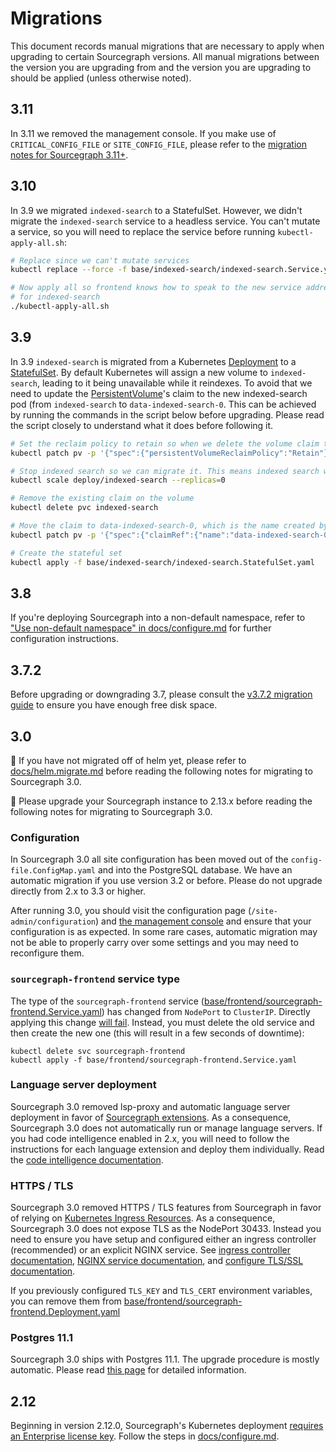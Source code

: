 # Migrations

This document records manual migrations that are necessary to apply when upgrading to certain
Sourcegraph versions. All manual migrations between the version you are upgrading from and the
version you are upgrading to should be applied (unless otherwise noted).

## 3.11

In 3.11 we removed the management console. If you make use of `CRITICAL_CONFIG_FILE` or `SITE_CONFIG_FILE`, please refer to the [migration notes for Sourcegraph 3.11+](https://docs.sourcegraph.com/admin/migration/3_11).

## 3.10

In 3.9 we migrated `indexed-search` to a StatefulSet. However, we didn't migrate the `indexed-search` service to a headless service. You can't mutate a service, so you will need to replace the service before running `kubectl-apply-all.sh`:

``` bash
# Replace since we can't mutate services
kubectl replace --force -f base/indexed-search/indexed-search.Service.yaml

# Now apply all so frontend knows how to speak to the new service address
# for indexed-search
./kubectl-apply-all.sh
```

## 3.9

In 3.9 `indexed-search` is migrated from a Kubernetes [Deployment](https://kubernetes.io/docs/concepts/workloads/controllers/deployment/) to a [StatefulSet](https://kubernetes.io/docs/concepts/workloads/controllers/statefulset/). By default Kubernetes will assign a new volume to `indexed-search`, leading to it being unavailable while it reindexes. To avoid that we need to update the [PersistentVolume](https://kubernetes.io/docs/concepts/storage/persistent-volumes/)'s claim to the new indexed-search pod (from `indexed-search` to `data-indexed-search-0`. This can be achieved by running the commands in the script below before upgrading. Please read the script closely to understand what it does before following it.

``` bash
# Set the reclaim policy to retain so when we delete the volume claim the volume is not deleted.
kubectl patch pv -p '{"spec":{"persistentVolumeReclaimPolicy":"Retain"}}' $(kubectl get pv -o json | jq -r '.items[] | select(.spec.claimRef.name == "indexed-search").metadata.name') 

# Stop indexed search so we can migrate it. This means indexed search will be down!
kubectl scale deploy/indexed-search --replicas=0

# Remove the existing claim on the volume
kubectl delete pvc indexed-search

# Move the claim to data-indexed-search-0, which is the name created by stateful set.
kubectl patch pv -p '{"spec":{"claimRef":{"name":"data-indexed-search-0","uuid":null}}}' $(kubectl get pv -o json | jq -r '.items[] | select(.spec.claimRef.name == "indexed-search").metadata.name') 

# Create the stateful set
kubectl apply -f base/indexed-search/indexed-search.StatefulSet.yaml
```

## 3.8

If you're deploying Sourcegraph into a non-default namespace, refer to ["Use non-default namespace" in docs/configure.md](configure.md#use-non-default-namespace) for further configuration instructions.

## 3.7.2

Before upgrading or downgrading 3.7, please consult the [v3.7.2 migration guide](https://docs.sourcegraph.com/admin/migration/3_7) to ensure you have enough free disk space.

## 3.0

🚨 If you have not migrated off of helm yet, please refer to [docs/helm.migrate.md](helm.migrate.md) before reading the following notes for migrating to Sourcegraph 3.0.

🚨 Please upgrade your Sourcegraph instance to 2.13.x before reading the following notes for migrating to Sourcegraph 3.0.

### Configuration

In Sourcegraph 3.0 all site configuration has been moved out of the `config-file.ConfigMap.yaml` and into the PostgreSQL database. We have an automatic migration if you use version 3.2 or before. Please do not upgrade directly from 2.x to 3.3 or higher.

After running 3.0, you should visit the configuration page (`/site-admin/configuration`) and [the management console](https://docs.sourcegraph.com/admin/management_console) and ensure that your configuration is as expected. In some rare cases, automatic migration may not be able to properly carry over some settings and you may need to reconfigure them.

### `sourcegraph-frontend` service type 

The type of the `sourcegraph-frontend` service ([base/frontend/sourcegraph-frontend.Service.yaml](../base/frontend/sourcegraph-frontend.Service.yaml)) has changed
from `NodePort` to `ClusterIP`. Directly applying this change [will
fail](https://github.com/kubernetes/kubernetes/issues/42282). Instead, you must delete the old
service and then create the new one (this will result in a few seconds of downtime):

```shell
kubectl delete svc sourcegraph-frontend
kubectl apply -f base/frontend/sourcegraph-frontend.Service.yaml
```

### Language server deployment

Sourcegraph 3.0 removed lsp-proxy and automatic language server deployment in favor of [Sourcegraph extensions](https://docs.sourcegraph.com/extensions). As a consequence, Sourcegraph 3.0 does not automatically run or manage language servers. If you had code intelligence enabled in 2.x, you will need to follow the instructions for each language extension and deploy them individually. Read the [code intelligence documentation](https://docs.sourcegraph.com/user/code_intelligence).

### HTTPS / TLS

Sourcegraph 3.0 removed HTTPS / TLS features from Sourcegraph in favor of relying on [Kubernetes Ingress Resources](https://kubernetes.io/docs/concepts/services-networking/ingress/). As a consequence, Sourcegraph 3.0 does not expose TLS as the NodePort 30433. Instead you need to ensure you have setup and configured either an ingress controller (recommended) or an explicit NGINX service. See [ingress controller documentation](configure.md#ingress-controller-recommended), [NGINX service documentation](configure.md#nginx-service), and [configure TLS/SSL documentation](configure.md#configure-tlsssl).

If you previously configured `TLS_KEY` and `TLS_CERT` environment variables, you can remove them from [base/frontend/sourcegraph-frontend.Deployment.yaml](../base/frontend/sourcegraph-frontend.Deployment.yaml)

### Postgres 11.1

Sourcegraph 3.0 ships with Postgres 11.1. The upgrade procedure is mostly automatic. Please read [this page](https://docs.sourcegraph.com/admin/postgres) for detailed information.

## 2.12

Beginning in version 2.12.0, Sourcegraph's Kubernetes deployment [requires an Enterprise license key](https://about.sourcegraph.com/pricing). Follow the steps in [docs/configure.md](docs/configure.md#add-a-license-key).

